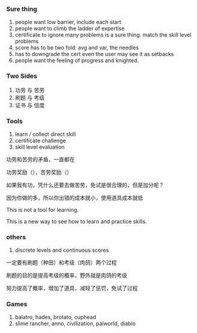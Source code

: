 ### Sure thing

1. people want low barrier, include each start
1. people want to climb the ladder of expertise
1. certificate to ignore many problems is a sure thing. match the skill level problems
1. score has to be two fold: avg and var, the needles
1. has to downgrade the cert even the user may see it as setbacks
1. people want the feeling of progress and knighted.

### Two Sides

1. 功劳 与 苦劳
1. 刷题 与 考级
1. 证书 与 信度

### Tools

1. learn / collect direct skill
1. certificate challenge
1. skill level evaluation

功劳和苦劳的矛盾，一直都在

功劳奖励（），苦劳奖励（）

如果我有功，凭什么还要去做苦劳，免试是很合理的，但是加分呢？

因为你做的多，所以你出错的成本就小，使用道具成本就低

This is not a tool for learning.

This is a new way to see how to learn and practice skills.

### others

1. discrete levels and continuous scores

一定要有刷题（种田）和考级（肉鸽）两个过程

刷题的目的是提高考级的概率，野外就是肉鸽的考级

努力提高了概率，增加了道具，减轻了惩罚，免试了过程

### Games

1. balatro, hades, brotato, cuphead
1. slime rancher, anno, civilization, palworld, diablo


